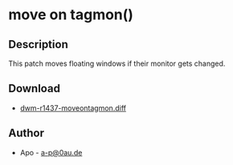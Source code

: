 move on tagmon()
================

Description
-----------
This patch moves floating windows if their monitor gets changed.

Download
--------
* [dwm-r1437-moveontagmon.diff](dwm-r1437-moveontagmon.diff)

Author
------
* Apo - a-p@0au.de
